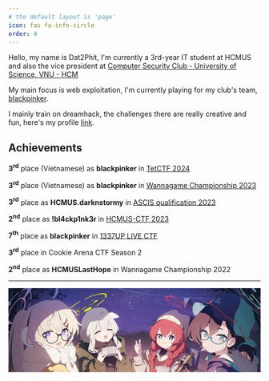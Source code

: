 ```yaml
---
# the default layout is 'page'
icon: fas fa-info-circle
order: 4
---
```


Hello, my name is Dat2Phit, I'm currently a 3rd-year IT student at HCMUS and also the vice president at [Computer Security Club - University of Science, VNU - HCM](https://www.facebook.com/hcmus.compsec.club)

My main focus is web exploitation, I'm currently playing for my club's team, [blackpinker](https://ctftime.org/team/155048).

I mainly train on dreamhack, the challenges there are really creative and fun, here's my profile [link](https://dreamhack.io/users/30626).

## Achievements

**3<sup>rd</sup>** place (Vietnamese) as **blackpinker** in [TetCTF 2024](https://ctftime.org/event/2212)

**3<sup>rd</sup>** place (Vietnamese) as **blackpinker** in [Wannagame Championship 2023](https://ctftime.org/event/2146)

**3<sup>rd</sup>** place as **HCMUS.darknstormy** in [ASCIS qualification 2023](https://ascis.vnisa.org.vn/en/)

**2<sup>nd</sup>** place as **!bl4ckp1nk3r** in [HCMUS-CTF 2023](https://ctftime.org/ctf/902)

**7<sup>th</sup>** place as **blackpinker** in [1337UP LIVE CTF](https://ctftime.org/event/2134)

**3<sup>rd</sup>** place in Cookie Arena CTF Season 2

**2<sup>nd</sup>** place as **HCMUSLastHope** in Wannagame Championship 2022

---
![banner](/assets/img/banner.jpg)